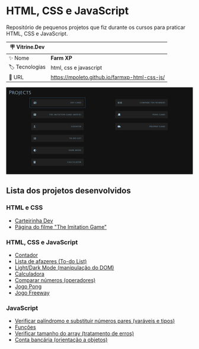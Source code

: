 # HTML, CSS e JavaScript

Repositório de pequenos projetos que fiz durante os cursos para praticar HTML, CSS e JavaScript.

| :placard: Vitrine.Dev |     |
| -------------  | --- |
| :sparkles: Nome        | **Farm XP**
| :label: Tecnologias | html, css e javascript
| :rocket: URL         | https://mpoleto.github.io/farmxp-html-css-js/

![](./src/assets/img-capa.png#vitrinedev)

## Lista dos projetos desenvolvidos

### HTML e CSS
- [Carteirinha Dev](./src/01-DevCard)
- [Página do filme "The Imitation Game"](./src/02-TheImitationGame)

### HTML, CSS e JavaScript
- [Contador](./src/03-Counter)
- [Lista de afazeres (To-do List)](./src/04-ToDoList)
- [Light/Dark Mode (manipulação do DOM)](./src/05-darkMode)
- [Calculadora](./src/06-Calculator)
- [Comparar números (operadores)](./src/07-CompareNumbers)
- [Jogo Pong](./src/12-Pong_Game)
- [Jogo Freeway](./src/13-Freeway_Game)

### JavaScript
- [Verificar palíndromo e substituir números pares (varáveis e tipos)](./src/08-Variaveis_Tipos)
- [Funções](./src/09-Functions)
- [Verificar tamanho do array (tratamento de erros)](./src/10-TratamentoErros)
- [Conta bancária (orientação a objetos)](./src/11-Conta_Bancaria)
